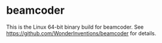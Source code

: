 # beamcoder

This is the Linux 64-bit binary build for beamcoder.
See https://github.com/WonderInventions/beamcoder for details.
